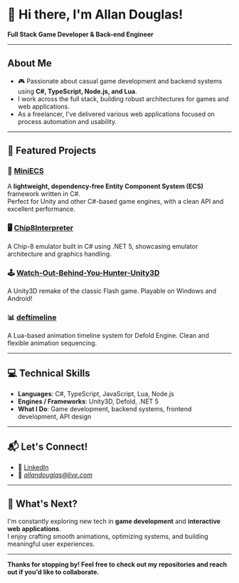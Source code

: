 # 👋 Hi there, I'm Allan Douglas!

**Full Stack Game Developer & Back-end Engineer**

---

## About Me

- 🎮 Passionate about casual game development and backend systems using **C#, TypeScript, Node.js, and Lua**.
- I work across the full stack, building robust architectures for games and web applications.
- As a freelancer, I've delivered various web applications focused on process automation and usability.

---

## 🌟 Featured Projects

### 🔧 [MiniECS](https://github.com/AllanDouglas/MiniECS)
A **lightweight, dependency-free Entity Component System (ECS)** framework written in C#.  
Perfect for Unity and other C#-based game engines, with a clean API and excellent performance.

### 🖥️ [Chip8Interpreter](https://github.com/AllanDouglas/Chip8Interpreter)
A Chip-8 emulator built in C# using .NET 5, showcasing emulator architecture and graphics handling.

### 🕹️ [Watch-Out-Behind-You-Hunter-Unity3D](https://github.com/AllanDouglas/Watch-Out-Behind-You-Hunter-Unity3D)
A Unity3D remake of the classic Flash game. Playable on Windows and Android!

### 📊 [deftimeline](https://github.com/AllanDouglas/deftimeline)
A Lua-based animation timeline system for Defold Engine. Clean and flexible animation sequencing.

---

## 💻 Technical Skills

- **Languages**: C#, TypeScript, JavaScript, Lua, Node.js  
- **Engines / Frameworks**: Unity3D, Defold, .NET 5  
- **What I Do**: Game development, backend systems, frontend development, API design

---

## 📬 Let's Connect!

- 🔗 [LinkedIn](https://www.linkedin.com/in/allandouglas/)
- 📧 *allandouglas@live.com*

---

## 🚀 What's Next?

I'm constantly exploring new tech in **game development** and **interactive web applications**.  
I enjoy crafting smooth animations, optimizing systems, and building meaningful user experiences.

---

**Thanks for stopping by! Feel free to check out my repositories and reach out if you'd like to collaborate.**
